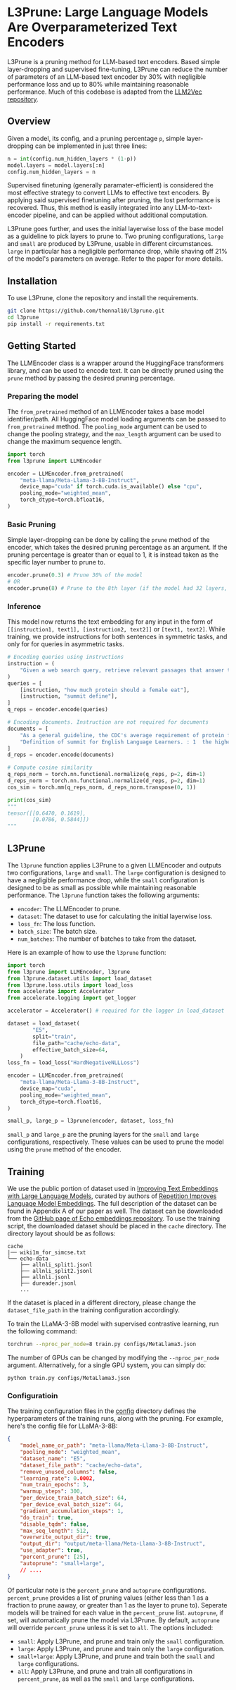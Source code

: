 
# L3Prune: Large Language Models Are Overparameterized Text Encoders


L3Prune is a pruning method for LLM-based text encoders. Based simple layer-dropping and supervised fine-tuning, L3Prune can reduce the number of parameters of an LLM-based text encoder by 30% with negligible performance loss and up to 80% while maintaining reasonable performance. Much of this codebase is adapted from the [LLM2Vec repository](https://github.com/McGill-NLP/llm2vec).

## Overview

Given a model, its config, and a pruning percentage `p`, simple layer-dropping can be implemented in just three lines: 
```python
n = int(config.num_hidden_layers * (1-p))
model.layers = model.layers[:n]
config.num_hidden_layers = n
```

Supervised finetuning (generally paramater-efficient) is considered the most effective strategy to convert LLMs to effective text encoders. By applying said supervised finetuning after pruning, the lost performance is recovered. Thus, this method is easily integrated into any LLM-to-text-encoder pipeline, and can be applied without additional computation.

L3Prune goes further, and uses the initial layerwise loss of the base model as a guideline to pick layers to prune to. Two pruning configurations, `large` and `small` are produced by L3Prune, usable in different circumstances. `large` in particular has a negligible performance drop, while shaving off 21% of the model's parameters on average. Refer to the paper for more details.


## Installation
To use L3Prune, clone the repository and install the requirements.
```bash
git clone https://github.com/thennal10/l3prune.git
cd l3prune
pip install -r requirements.txt
```

## Getting Started
The LLMEncoder class is a wrapper around the HuggingFace transformers library, and can be used to encode text. It can be directly pruned using the `prune` method by passing the desired pruning percentage.

### Preparing the model
The `from_pretrained` method of an LLMEncoder takes a base model identifier/path. All HuggingFace model loading arguments can be passed to `from_pretrained` method. The `pooling_mode` argument can be used to change the pooling strategy, and the `max_length` argument can be used to change the maximum sequence length.

```python
import torch
from l3prune import LLMEncoder

encoder = LLMEncoder.from_pretrained(
    "meta-llama/Meta-Llama-3-8B-Instruct",
    device_map="cuda" if torch.cuda.is_available() else "cpu",
    pooling_mode="weighted_mean",
    torch_dtype=torch.bfloat16,
)
```

### Basic Pruning

Simple layer-dropping can be done by calling the `prune` method of the encoder, which takes the desired pruning percentage as an argument. If the pruning percentage is greater than or equal to 1, it is instead taken as the specific layer number to prune to.

```python
encoder.prune(0.3) # Prune 30% of the model
# OR
encoder.prune(8) # Prune to the 8th layer (if the model had 32 layers, this would be equivalent to p=0.75)
```


### Inference
This model now returns the text embedding for any input in the form of `[[instruction1, text1], [instruction2, text2]]` or `[text1, text2]`. While training, we provide instructions for both sentences in symmetric tasks, and only for for queries in asymmetric tasks.

```python
# Encoding queries using instructions
instruction = (
    "Given a web search query, retrieve relevant passages that answer the query:"
)
queries = [
    [instruction, "how much protein should a female eat"],
    [instruction, "summit define"],
]
q_reps = encoder.encode(queries)

# Encoding documents. Instruction are not required for documents
documents = [
    "As a general guideline, the CDC's average requirement of protein for women ages 19 to 70 is 46 grams per day. But, as you can see from this chart, you'll need to increase that if you're expecting or training for a marathon. Check out the chart below to see how much protein you should be eating each day.",
    "Definition of summit for English Language Learners. : 1  the highest point of a mountain : the top of a mountain. : 2  the highest level. : 3  a meeting or series of meetings between the leaders of two or more governments.",
]
d_reps = encoder.encode(documents)

# Compute cosine similarity
q_reps_norm = torch.nn.functional.normalize(q_reps, p=2, dim=1)
d_reps_norm = torch.nn.functional.normalize(d_reps, p=2, dim=1)
cos_sim = torch.mm(q_reps_norm, d_reps_norm.transpose(0, 1))

print(cos_sim)
"""
tensor([[0.6470, 0.1619],
        [0.0786, 0.5844]])
"""
```

## L3Prune

The `l3prune` function applies L3Prune to a given LLMEncoder and outputs two configurations, `large` and `small`. The `large` configuration is designed to have a negligible performance drop, while the `small` configuration is designed to be as small as possible while maintaining reasonable performance. The `l3prune` function takes the following arguments:

- `encoder`: The LLMEncoder to prune.
- `dataset`: The dataset to use for calculating the initial layerwise loss.
- `loss_fn`: The loss function.
- `batch_size`: The batch size.
- `num_batches`: The number of batches to take from the dataset.

Here is an example of how to use the `l3prune` function:

```python
import torch
from l3prune import LLMEncoder, l3prune
from l3prune.dataset.utils import load_dataset
from l3prune.loss.utils import load_loss
from accelerate import Accelerator
from accelerate.logging import get_logger

accelerator = Accelerator() # required for the logger in load_dataset

dataset = load_dataset(
        "E5",
        split="train",
        file_path="cache/echo-data",
        effective_batch_size=64,
    )
loss_fn = load_loss("HardNegativeNLLLoss")

encoder = LLMEncoder.from_pretrained(
    "meta-llama/Meta-Llama-3-8B-Instruct",
    device_map="cuda",
    pooling_mode="weighted_mean",
    torch_dtype=torch.float16,
)

small_p, large_p = l3prune(encoder, dataset, loss_fn)
```

`small_p` and `large_p` are the pruning layers for the `small` and `large` configurations, respectively. These values can be used to prune the model using the `prune` method of the encoder.

## Training 

We use the public portion of dataset used in [Improving Text Embeddings with Large Language Models](https://arxiv.org/abs/2401.00368), curated by authors of [Repetition Improves Language Model Embeddings](https://arxiv.org/abs/2402.15449). The full description of the dataset can be found in Appendix A of our paper as well. The dataset can be downloaded from the [GitHub page of Echo embeddings repository](https://github.com/jakespringer/echo-embeddings#training). To use the training script, the downloaded dataset should be placed in the `cache` directory. The directory layout should be as follows:

```
cache
|── wiki1m_for_simcse.txt
└── echo-data
    ├── allnli_split1.jsonl
    ├── allnli_split2.jsonl
    ├── allnli.jsonl
    ├── dureader.jsonl
    ...
```
If the dataset is placed in a different directory, please change the `dataset_file_path` in the training configuration accordingly. 

To train the LLaMA-3-8B model with supervised contrastive learning, run the following command:

```bash
torchrun --nproc_per_node=8 train.py configs/MetaLlama3.json
```
The number of GPUs can be changed by modifying the `--nproc_per_node` argument. Alternatively, for a single GPU system, you can simply do:
```
python train.py configs/MetaLlama3.json
```

### Configuratioin
The training configuration files in the [config](config) directory defines the hyperparameters of the training runs, along with the  pruning. For example, here's the config file for LLaMA-3-8B: 

```json
{
    "model_name_or_path": "meta-llama/Meta-Llama-3-8B-Instruct",
    "pooling_mode": "weighted_mean",
    "dataset_name": "E5",
    "dataset_file_path": "cache/echo-data",
    "remove_unused_columns": false,
    "learning_rate": 0.0002,
    "num_train_epochs": 3,
    "warmup_steps": 300,
    "per_device_train_batch_size": 64,
    "per_device_eval_batch_size": 64,
    "gradient_accumulation_steps": 1,
    "do_train": true,
    "disable_tqdm": false,
    "max_seq_length": 512,
    "overwrite_output_dir": true,
    "output_dir": "output/meta-llama/Meta-Llama-3-8B-Instruct",
    "use_adapter": true,
    "percent_prune": [25],
    "autoprune": "small+large",    
    // ....
}
```

Of particular note is the `percent_prune` and `autoprune` configurations. `percent_prune` provides a list of pruning values (either less than 1 as a fraction to prune aaway, or greater than 1 as the layer to prune to). Seperate models will be trained for each value in the `percent_prune` list. `autoprune`, if set, will automatically prune the model via L3Prune. By default, `autoprune` will override `percent_prune` unless it is set to `all`. The options included:
- `small`: Apply L3Prune, and prune and train only the `small` configuration.
- `large`: Apply L3Prune, and prune and train only the `large` configuration.
- `small+large`: Apply L3Prune, and prune and train both the `small` and `large` configurations.
- `all`: Apply L3Prune, and prune and train all configurations in `percent_prune`, as well as the `small` and `large` configurations.
